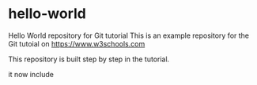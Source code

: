 # hello-world
Hello World repository for Git tutorial
This is an example repository for the Git tutoial on https://www.w3schools.com

This repository is built step by step in the tutorial.

it now include

